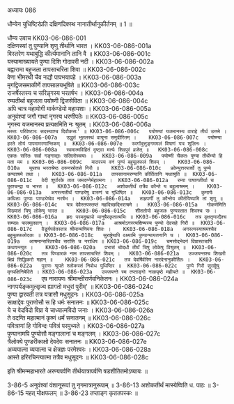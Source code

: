 अध्यायः 086

धौम्येन युधिष्टिरंप्रति दक्षिणदिक्स्थ नानातीर्थानुकीर्तनम् ॥ 1 ॥

धौम्य उवाच 	KK03-06-086-001  
दक्षिणस्यां तु पुण्यानि शृणु तीर्थानि भारत ।	KK03-06-086-001a  
विस्तरेण यथाबुद्धि कीर्त्यमानानि तानि वै ॥	KK03-06-086-001c  
यस्यामाख्यायते पुण्या दिशि गोदावरी नदी ।	KK03-06-086-002a  
बह्वारामा बहुजला तापसाचरिता शिवा ॥	KK03-06-086-002c  
वेणा भीमरथी चैव नद्यौ पापभयापहे ।	KK03-06-086-003a  
मृगद्विजसमाकीर्णे तापसालयभूषिते ॥	KK03-06-086-003c  
राजर्षेस्तस्य च सरिन्नृगस्य भरतर्षभ ।	KK03-06-086-004a  
रम्यतीर्था बहुजला पयोष्णी द्विजसेविता ॥	KK03-06-086-004c  
अपि चात्र महायोगी मार्कण्डेयो महायशाः ।	KK03-06-086-005a  
अनुवंश्यां जगौ गाथां नृगस्य धरणीपतेः ॥	KK03-06-086-005c  
नृगस्य यजमानस्य प्रत्यक्षमिति नः श्रुतम् ।	KK03-06-086-006a  
`मरुतः परिवेष्टारः सदस्याश्च दिवौकसः' ॥	KK03-06-086-006c  
पयोष्ण्यां यजमानस्य वाराहे तीर्थ उत्तमे ।	KK03-06-086-007a  
उद्धृतं भूतलस्थं वायुना समुदीरितम् ।	KK03-06-086-007c  
पयोष्ण्या हरते तोयं पापमामरणान्तिकम् ॥	KK03-06-086-007e  
स्वर्गादुत्तुङ्गममलं विषाणं यत्र शूलिनः ।	KK03-06-086-008a  
स्वमात्मविहितं दृष्ट्वा मर्त्यः शिवपुरं व्रजेत् ॥	KK03-06-086-008c  
एकतः सरितः सर्वा गङ्गाद्याः सलिलोच्चयाः ।	KK03-06-086-009a  
पयोष्णी चैकतः पुण्या तीर्थेभ्यो हि मता मम ॥	KK03-06-086-009c  
माठरस्य वनं पुण्यं बहुमूलफलं शिवम् ।	KK03-06-086-010a  
यूपश्च भरतश्रेष्ठ वरुणस्रोतसे गिरौ ॥	KK03-06-086-010c  
प्रवेण्युत्तरपार्श्वे तु पुण्ये कण्वाश्रमे तथा ।	KK03-06-086-011a  
तापसानामरण्यानि कीर्तितानि यथाश्रुति ॥	KK03-06-086-011c  
वेदी शूर्पारके तात जमदग्नेर्महात्मनः ।	KK03-06-086-012a  
रम्या पाषाणतीर्था च पुरश्चन्द्रा च भारत ॥	KK03-06-086-012c  
अशोकतीर्थं तत्रैव कौन्ते य बहुलाश्रमम् ।	KK03-06-086-013a  
अगस्त्यतीर्थं पाण्ड्येषु वारुणं च युधिष्ठिर ॥	KK03-06-086-013c  
कुमार्यः कथिताः पुण्याः पाण्ड्येष्वेव नरर्षभ ।	KK03-06-086-014a  
ताम्रपर्णी तु कौन्तेय कीर्तयिष्यामि तां शृणु ॥	KK03-06-086-014c  
यत्र देवैस्तपस्तप्तं महदिच्छद्भिराश्रमे ।	KK03-06-086-015a  
गोकर्णमिति विख्यातं त्रिषु लोकेषु भारत ॥	KK03-06-086-015c  
शीततोयो बहुजलः पुण्यस्तात शिवश्च सः ।	KK03-06-086-016a  
ह्रदः परमदुष्प्रापो मानुषैरकृतात्मभिः ॥	KK03-06-086-016c  
तत्र वृक्षतृणाद्यैश्च सम्पन्नः फलमूलवान् ।	KK03-06-086-017a  
आश्रमोऽगस्त्यशिष्यस्य पुण्यो देवसहे गिरौ ॥	KK03-06-086-017c  
वैडूर्यपर्वतस्तत्र श्रीमान्मणिमयः शिवः ।	KK03-06-086-018a  
अगस्त्यस्याश्रमश्चैव बहुमूलफलोदकः ॥	KK03-06-086-018c  
सुराष्ट्रेष्वपि वक्ष्यामि पुण्यान्यायतनानि च ।	KK03-06-086-019a  
आश्रमान्सरितश्चैव सरांसि च नराधिप ॥	KK03-06-086-019c  
चमसोद्भेदनं विप्रास्तत्रापि कथयन्त्युत ।	KK03-06-086-020a  
प्रभासं चोदधौ तीर्थं त्रिषु लोकेषु विश्रुतम् ॥	KK03-06-086-020c  
तत्र पिण्डारकं नाम तापसाचरितं शिवम् ।	KK03-06-086-021a  
उज्जयन्तश्च शिखरी क्षिप्रं सिद्धिकरो महान् ॥	KK03-06-086-021c  
तत्र देवर्षिवीरेण नारदेनानुकीर्तितः ।	KK03-06-086-022a  
पुराणः श्रूयते श्लोकस्तं निबोध युधिष्ठिर ॥	KK03-06-086-022c  
पुण्ये गिरौ सुराष्ट्रेषु मृगपक्षिनिषेविते ।	KK03-06-086-023a  
उज्जयन्ते स्म तप्ताङ्गो नाकपृष्ठे महीयते ॥	KK03-06-086-023c  
`एष नारायणः श्रीमान्क्षीरार्णवनिकेतनः ।	KK03-06-086-024a  
नागपर्यङ्कमुत्सृज्य ह्यागतो मधुरां पुरीम्' ॥	KK03-06-086-024c  
पुण्या द्वारवती तत्र यत्रासौ मधुसूदनः ।	KK03-06-086-025a  
साक्षाद्देवः पुराणोसौ स हि धर्मः सनातनः ॥	KK03-06-086-025c  
ये च वेदविदो विप्रा ये चाध्यात्मविदो जनाः ।	KK03-06-086-026a  
ते वदन्ति महात्मानं कृष्णं धर्मं सनातनम् ॥	KK03-06-086-026c  
पवित्राणां हि गोविन्दः पवित्रं परमुच्यते ।	KK03-06-086-027a  
पुण्यानामपि पुण्योसौ मङ्गालानां च मङ्गलम् ।	KK03-06-086-027c  
त्रैलोक्ये पुण्डरीकाक्षो देवदेवः सनातनः ॥	KK03-06-086-027e  
अव्ययात्मा व्ययात्मा च क्षेत्रज्ञः परमेश्वरः ।	KK03-06-086-028a  
आस्ते हरिरचिन्त्यात्मा तत्रैव मधुसूदनः ॥	KK03-06-086-028c  

इति श्रीमन्महाभारते अरण्यपर्वणि तीर्थयात्रापर्वणि षडशीतितमोऽष्यायः ॥

3-86-5 अनुवंश्यां वंशानूरूपां तु नृगमात्रानुरूपाम् ॥ 3-86-13 अशोकतीर्थं मत्स्येष्विति ध. पाठः ॥ 3-86-15 महत् मोक्षफलम् ॥ 3-86-23 तप्ताङ्ग कृततपस्कः ॥

